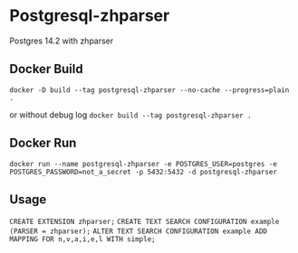 # Postgresql-zhparser
Postgres 14.2 with zhparser

## Docker Build
```
docker -D build --tag postgresql-zhparser --no-cache --progress=plain .
```
or without debug log
``` docker build --tag postgresql-zhparser . ```

## Docker Run
``` docker run --name postgresql-zhparser -e POSTGRES_USER=postgres -e POSTGRES_PASSWORD=not_a_secret -p 5432:5432 -d postgresql-zhparser ```

## Usage
``` CREATE EXTENSION zhparser; ```
``` CREATE TEXT SEARCH CONFIGURATION example (PARSER = zhparser); ```
``` ALTER TEXT SEARCH CONFIGURATION example ADD MAPPING FOR n,v,a,i,e,l WITH simple; ```
